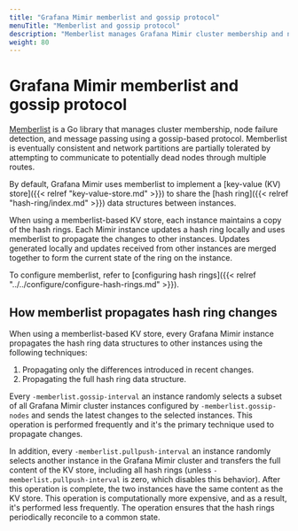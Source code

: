 ```yaml
---
title: "Grafana Mimir memberlist and gossip protocol"
menuTitle: "Memberlist and gossip protocol"
description: "Memberlist manages Grafana Mimir cluster membership and node detection failure."
weight: 80
---
```


# Grafana Mimir memberlist and gossip protocol

[Memberlist](https://github.com/hashicorp/memberlist) is a Go library that manages cluster membership, node failure detection, and message passing using a gossip-based protocol.
Memberlist is eventually consistent and network partitions are partially tolerated by attempting to communicate to potentially dead nodes through multiple routes.

By default, Grafana Mimir uses memberlist to implement a [key-value (KV) store]({{< relref "key-value-store.md" >}}) to share the [hash ring]({{< relref "hash-ring/index.md" >}}) data structures between instances.

When using a memberlist-based KV store, each instance maintains a copy of the hash rings.
Each Mimir instance updates a hash ring locally and uses memberlist to propagate the changes to other instances.
Updates generated locally and updates received from other instances are merged together to form the current state of the ring on the instance.

To configure memberlist, refer to [configuring hash rings]({{< relref "../../configure/configure-hash-rings.md" >}}).

## How memberlist propagates hash ring changes

When using a memberlist-based KV store, every Grafana Mimir instance propagates the hash ring data structures to other instances using the following techniques:

1. Propagating only the differences introduced in recent changes.
1. Propagating the full hash ring data structure.

Every `-memberlist.gossip-interval` an instance randomly selects a subset of all Grafana Mimir cluster instances configured by `-memberlist.gossip-nodes` and sends the latest changes to the selected instances.
This operation is performed frequently and it's the primary technique used to propagate changes.

In addition, every `-memberlist.pullpush-interval` an instance randomly selects another instance in the Grafana Mimir cluster and transfers the full content of the KV store, including all hash rings (unless `-memberlist.pullpush-interval` is zero, which disables this behavior).
After this operation is complete, the two instances have the same content as the KV store.
This operation is computationally more expensive, and as a result, it's performed less frequently. The operation ensures that the hash rings periodically reconcile to a common state.
